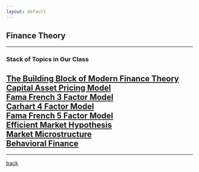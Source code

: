 ```yaml
---
layout: default
---
```


## Finance Theory
------

### Stack of Topics in Our Class
**[The Building Block of Modern Finance Theory](https://iputusukma-book.github.io/fintheory_1)**<br>
**[Capital Asset Pricing Model]()**<br>
**[Fama French 3 Factor Model]()**<br>
**[Carhart 4 Factor Model]()**<br>
**[Fama French 5 Factor Model]()**<br>
**[Efficient Market Hypothesis]()**<br>
**[Market Microstructure]()**<br>
**[Behavioral Finance]()**<br>
------




------



[back](./)
